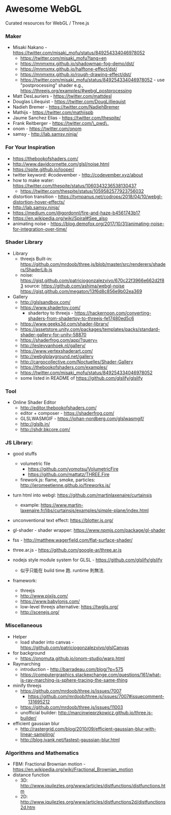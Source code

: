 # Awesome WebGL

Curated resources for WebGL / Three.js


### Maker
 * Misaki Nakano - https://twitter.com/misaki_mofu/status/849254334046978052
   - https://twitter.com/misaki_mofu?lang=en
   - https://mnmxmx.github.io/shadowmap-fog-demo/dst/
   - https://mnmxmx.github.io/halftone-effect/dst/
   - https://mnmxmx.github.io/rough-drawing-effect/dst/
   - https://twitter.com/misaki_mofu/status/849254334046978052 - use "postprocessing" shader
     e.g., https://threejs.org/examples/#webgl_postprocessing
 * Matt DesLauriers - https://twitter.com/mattdesl
 * Douglas Liliequist - https://twitter.com/DougLilliequist
 * Nadieh Bremer - https://twitter.com/NadiehBremer
 * Mathijs - https://twitter.com/mathijspb
 * Jaume Sanchez Elias - https://twitter.com/thespite/
 * Frank Reitberger - https://twitter.com/\_pwd\_
 * onom - https://twitter.com/onom
 * samsy - http://lab.samsy.ninja/

### For Your Inspiration
 * https://thebookofshaders.com/
 * http://www.davidcornette.com/glsl/noise.html
 * https://spite.github.io/looper/
 * twitter keyword: \#codevember - http://codevember.xyz/about
 * how to make water: https://twitter.com/thespite/status/1060343236538130437
   -  https://twitter.com/thespite/status/1059582577923756032
 * distortion transition - https://tympanus.net/codrops/2018/04/10/webgl-distortion-hover-effects/
 * http://lab.samsy.ninja/
 * https://medium.com/@gordonnl/fire-and-haze-b4561743b17
 * https://en.wikipedia.org/wiki/Spiral#See_also
 * animating noise - https://blog.demofox.org/2017/10/31/animating-noise-for-integration-over-time/

### Shader Library
 * Library
   - threejs Built-in: https://github.com/mrdoob/three.js/blob/master/src/renderers/shaders/ShaderLib.js
   - noise: https://gist.github.com/patriciogonzalezvivo/670c22f3966e662d2f83
     source: https://github.com/ashima/webgl-noise
     https://gist.github.com/megaton/13f6d8c856e9b02ea369
 * Gallery
   - http://glslsandbox.com/
   - https://www.shadertoy.com/
     - shadertoy to threejs - https://hackernoon.com/converting-shaders-from-shadertoy-to-threejs-fe17480ed5c6
   - https://www.geeks3d.com/shader-library/
   - https://assetstore.unity.com/packages/templates/packs/standard-shader-gallery-for-unity-58870
   - https://shaderfrog.com/app/?query=
   - http://lesleyvanhoek.nl/gallery/
   - https://www.vertexshaderart.com/
   - http://webglplayground.net/gallery
   - http://cargocollective.com/Noctuelles/Shader-Gallery
   - https://thebookofshaders.com/examples/
   * https://twitter.com/misaki_mofu/status/849254334046978052
   - some listed in README of https://github.com/glslify/glslify

### Tool
 * Online Shader Editor
   - http://editor.thebookofshaders.com/
   - editor + composer - https://shaderfrog.com/
   - GLSLWASMGIF - https://johan-nordberg.com/glslwasmgif/
   - http://glslb.in/
   - http://shdr.bkcore.com/

### JS Library:
 * good stuffs
   - volumetric file
     - https://github.com/yomotsu/VolumetricFire
     - https://github.com/mattatz/THREE.Fire
   - firework.js: flame, smoke, particles:  http://jeromeetienne.github.io/fireworks.js/
 * turn html into webgl: https://github.com/martinlaxenaire/curtainsjs
   - example: https://www.martin-laxenaire.fr/libs/curtainsjs/examples/simple-plane/index.html
 * unconventional text effect: https://blotter.js.org/
 * gl-shader - shader wrapper: https://www.npmjs.com/package/gl-shader
 * fss - http://matthew.wagerfield.com/flat-surface-shader/
 * three.ar.js - https://github.com/google-ar/three.ar.js
 * nodejs style module system for GLSL - https://github.com/glslify/glslify
   - 似乎只能在 build time 跑. runtime 則無法.

 * framework:
   - threejs
   - http://www.pixijs.com/
   - https://www.babylonjs.com/
   - low-level threejs alternative: https://twgljs.org/
   - http://scenejs.org/

### Miscellaneous
 * Helper
   - load shader into canvas - https://github.com/patriciogonzalezvivo/glslCanvas
 * for background
   - https://onomuta.github.io/onom-studio/warp.html
 * Raymarching
   - introduction - http://barradeau.com/blog/?p=575
   - https://computergraphics.stackexchange.com/questions/161/what-is-ray-marching-is-sphere-tracing-the-same-thing
 * minify threejs 
   - https://github.com/mrdoob/three.js/issues/7007 
     - https://github.com/mrdoob/three.js/issues/7007#issuecomment-131695212
   - https://github.com/mrdoob/three.js/issues/11003
   - unofficial builder: http://marcinwieprzkowicz.github.io/three.js-builder/
 * efficient gaussian blur
   - http://rastergrid.com/blog/2010/09/efficient-gaussian-blur-with-linear-sampling/
   - http://blog.ivank.net/fastest-gaussian-blur.html

### Algorithms and Mathematics
 * FBM: Fractional Brownian motion - https://en.wikipedia.org/wiki/Fractional_Brownian_motion
 * distance function
   - 3D: http://www.iquilezles.org/www/articles/distfunctions/distfunctions.htm
   - 2D: http://www.iquilezles.org/www/articles/distfunctions2d/distfunctions2d.htm

